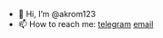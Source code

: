 - 👋 Hi, I’m @akrom123
- 📫 How to reach me: [telegram](https://t.me/akirom123) [email](mailto:akirom123@ya.ru)

<!---
akrom123/akrom123 is a ✨ special ✨ repository because its `README.md` (this file) appears on your GitHub profile.
You can click the Preview link to take a look at your changes.
--->
